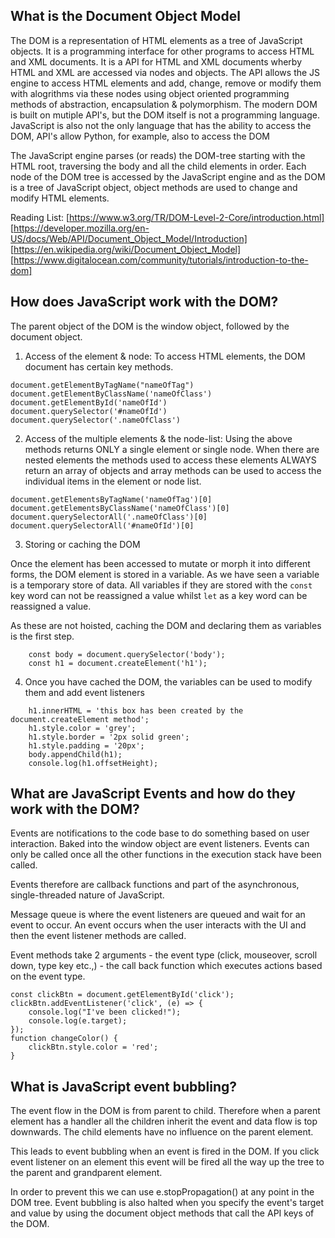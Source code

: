 ## What is the Document Object Model

The DOM is a representation of HTML elements as a tree of JavaScript objects. It is a programming interface for other programs to access HTML and XML documents. It is a API for HTML and XML documents wherby HTML and XML are accessed via nodes and objects. The API allows the JS engine to access HTML elements and add, change, remove or modify them with alogrithms via these nodes using object oriented programming methods of abstraction, encapsulation & polymorphism. The modern DOM is built on mutiple API's, but the DOM itself is not a programming language. JavaScript is also not the only language that has the ability to access the DOM, API's allow Python, for example, also to access the DOM 

The JavaScript engine parses (or reads) the DOM-tree starting with the HTML root, traversing the body and all the child elements in order. Each node of the DOM tree is accessed by the JavaScript engine and as the DOM is a tree of JavaScript object, object methods are used to change and modify HTML elements.

Reading List:
[https://www.w3.org/TR/DOM-Level-2-Core/introduction.html]
[https://developer.mozilla.org/en-US/docs/Web/API/Document_Object_Model/Introduction]
[https://en.wikipedia.org/wiki/Document_Object_Model]
[https://www.digitalocean.com/community/tutorials/introduction-to-the-dom]

## How does JavaScript work with the DOM?

The parent object of the DOM is the window object, followed by the document object. 

1. Access of the element & node: To access HTML elements, the DOM document has certain key methods.

```
document.getElementByTagName("nameOfTag")
document.getElementByClassName('nameOfClass')
document.getElementById('nameOfId')
document.querySelector('#nameOfId')
document.querySelector('.nameOfClass')

```

2. Access of the multiple elements & the node-list: Using the above methods returns ONLY a single element or single node. When there are nested elements the methods used to access these elements ALWAYS return an array of objects and array methods can be used to access the individual items in the element or node list. 

```
document.getElementsByTagName('nameOfTag')[0] 
document.getElementsByClassName('nameOfClass')[0]
document.querySelectorAll('.nameOfClass')[0]
document.querySelectorAll('#nameOfId')[0]
```

3. Storing or caching the DOM

Once the element has been accessed to mutate or morph it into different forms, the DOM element is stored in a variable. As we have seen a variable is a temporary store of data. All variables if they are stored with the ```const``` key word can not be reassigned a value whilst ```let``` as a key word can be reassigned a value.

As these are not hoisted, caching the DOM and declaring them as variables is the first step.

```
	const body = document.querySelector('body');
	const h1 = document.createElement('h1');
```
 
4. Once you have cached the DOM, the variables can be used to modify them and add event listeners

```
    h1.innerHTML = 'this box has been created by the document.createElement method';
	h1.style.color = 'grey';
	h1.style.border = '2px solid green';
	h1.style.padding = '20px';
	body.appendChild(h1);
	console.log(h1.offsetHeight);
```
## What are JavaScript Events and how do they work with the DOM?

Events are notifications to the code base to do something based on user interaction. Baked into the window object are event listeners. Events can only be called once all the other functions in the execution stack have been called.

Events therefore are callback functions and part of the asynchronous, single-threaded nature of JavaScript.

 Message queue is where the event listeners are queued and wait for an event to occur. An event occurs when the user interacts with the UI and then the event listener methods are called.

Event methods take 2 arguments - the event type (click, mouseover, scroll down, type key etc.,) - the call back function which executes actions based on the event type.

```
const clickBtn = document.getElementById('click');
clickBtn.addEventListener('click', (e) => {
	console.log("I've been clicked!");
	console.log(e.target);
});
function changeColor() {
	clickBtn.style.color = 'red';
}
```
## What is JavaScript event bubbling?
The event flow in the DOM is from parent to child. Therefore when a parent element has a handler all the children inherit the event and data flow is top downwards. The child elements have no influence on the parent element.

This leads to event bubbling when an event is fired in the DOM.  If you click event listener on an element this event will be fired all the way up the tree to the parent and grandparent element.  

In order to prevent this we can use e.stopPropagation() at any point in the DOM tree. Event bubbling is also halted when you specify the event's target and value by using the document object methods that call the API keys of the DOM. 
